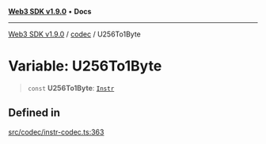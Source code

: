 [**Web3 SDK v1.9.0**](../../../README.md) • **Docs**

***

[Web3 SDK v1.9.0](../../../globals.md) / [codec](../README.md) / U256To1Byte

# Variable: U256To1Byte

> `const` **U256To1Byte**: [`Instr`](../type-aliases/Instr.md)

## Defined in

[src/codec/instr-codec.ts:363](https://github.com/Mystic-Nayy/alephium-web3/blob/ee41f5e0e7d7fb0b155fe62f05b2ac03772895ca/packages/web3/src/codec/instr-codec.ts#L363)
